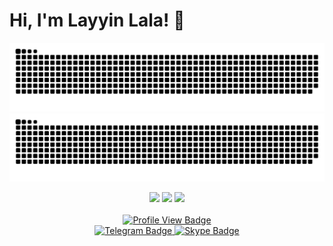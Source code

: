 # Hi, I'm Layyin Lala! 👋

<div align="center">

![github contribution grid snake animation](https://raw.githubusercontent.com/layyinlala/layyinlala/output/only-svg/github-contribution-grid-snake-dark.svg#gh-dark-mode-only)![github contribution grid snake animation](https://raw.githubusercontent.com/layyinlala/layyinlala/output/only-svg/github-contribution-grid-snake.svg#gh-light-mode-only)

  <img height="50%" width="auto" src ="https://github-readme-stats.vercel.app/api?username=layyinlala&show_icons=true&count_private=true&theme=darcula&hide_border=true&hide=issues,contribs&bg_color=00000000">
  <img height="50%" width="auto" src ="https://github-readme-stats.vercel.app/api/top-langs/?username=layyinlala&layout=compact&hide_border=true&theme=darcula&bg_color=00000000&langs_count=6&hide=jupyter%20notebook,tex,css,php">
  <img src ="https://github-readme-streak-stats.herokuapp.com?user=layyinlala&theme=darcula&hide_border=true&background=FFFFFF00">
  <br>
  <br>
  <div id="badges">
    <a href="https://github.com/layyinlala">
    <img src="https://komarev.com/ghpvc/?username=layyinlala&style=for-the-badge&color=orange" alt="Profile View Badge"/>
  </a>
  <br>
  <a href="https://t.me/layyinlala">
    <img src="https://img.shields.io/badge/Telegram-informational?style=for-the-badge&logo=telegram&logoColor=white" alt="Telegram Badge"/>
  </a>
   <a href="">
    <img src="https://img.shields.io/badge/Skype-00AFF0.svg?style=for-the-badge&logo=Skype&logoColor=white" alt="Skype Badge"/>
  </a>
</div>
</div>
